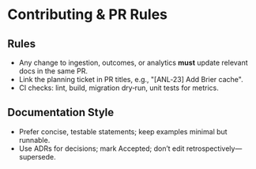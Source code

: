 # Contributing & PR Rules

## Rules

- Any change to ingestion, outcomes, or analytics **must** update relevant docs in the same PR.
- Link the planning ticket in PR titles, e.g., "[ANL‑23] Add Brier cache".
- CI checks: lint, build, migration dry‑run, unit tests for metrics.

## Documentation Style

- Prefer concise, testable statements; keep examples minimal but runnable.
- Use ADRs for decisions; mark Accepted; don’t edit retrospectively—supersede.
